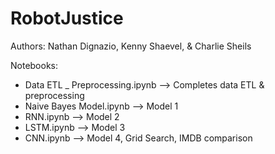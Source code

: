# RobotJustice

Authors: Nathan Dignazio, Kenny Shaevel, & Charlie Sheils

Notebooks:

- Data ETL _ Preprocessing.ipynb --> Completes data ETL & preprocessing
- Naive Bayes Model.ipynb --> Model 1
- RNN.ipynb --> Model 2
- LSTM.ipynb --> Model 3
- CNN.ipynb --> Model 4, Grid Search, IMDB comparison

